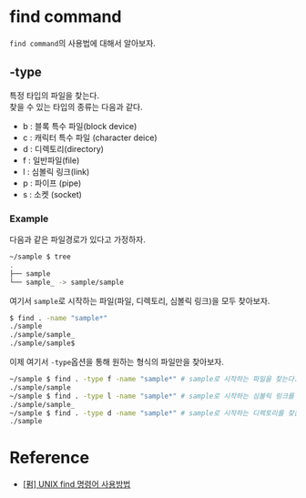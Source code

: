 # find command

`find command`의 사용법에 대해서 알아보자.  

## -type

특정 타입의 파일을 찾는다.   
찾을 수 있는 타입의 종류는 다음과 같다. 

* b : 블록 특수 파일(block device)
* c : 캐릭터 특수 파일 (character deice)
* d : 디렉토리(directory)
* f : 일반파일(file)
* l : 심볼릭 링크(link)
* p : 파이프 (pipe)
* s : 소켓 (socket)

### Example 

다음과 같은 파일경로가 있다고 가정하자. 

```bash
~/sample $ tree
.
├── sample
└── sample_ -> sample/sample
```

여기서 `sample`로 시작하는 파일(파일, 디렉토리, 심볼릭 링크)을 모두 찾아보자. 

```bash
$ find . -name "sample*"
./sample
./sample/sample_
./sample/sample$
```

이제 여기서 `-type`옵션을 통해 원하는 형식의 파일만을 찾아보자.  

```bash
~/sample $ find . -type f -name "sample*" # sample로 시작하는 파일을 찾는다.
./sample/sample
~/sample $ find . -type l -name "sample*" # sample로 시작하는 심볼릭 링크를 찾는다.
./sample/sample_
~/sample $ find . -type d -name "sample*" # sample로 시작하는 디렉토리를 찾는다. 
./sample
```

# Reference

* [[펌] UNIX find 명령어 사용방법](http://seein7.tistory.com/entry/%ED%8E%8C-UNIX-find-%EB%AA%85%EB%A0%B9%EC%96%B4-%EC%82%AC%EC%9A%A9%EB%B0%A9%EB%B2%95)